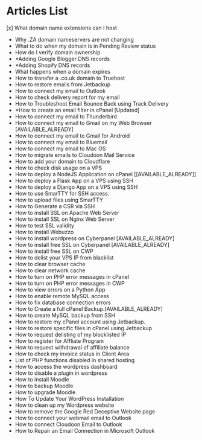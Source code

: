 # Articles List
[x] What domain name extensions can I host
- Why .ZA domain nameservers are not changing
- What to do when my domain is in Pending Review status
- How do I verify domain ownership
- *Adding Google Blogger DNS records
- *Adding Shopify DNS records
- What happens when a domain expires
- How to transfer a .co.uk domain to Truehost
- How to restore emails from Jetbackup
- How to connect my email to Outlook
- How to check delivery report for my email
- How to Troubleshoot Email Bounce Back using Track Delivery
- *How to create an email filter in cPanel [Updated]
- How to connect my email to Thunderbird
- How to connect my email to Gmail on my Web Browser [AVAILABLE_ALREADY]
- How to connect my email to Gmail for Android
- How to connect my email to Bluemail
- How to connect my email to Mac OS
- How to migrate emails to Cloudoon Mail Service
- How to add your domain to Cloudflare
- How to check disk usage on a VPS
- How to deploy a NodeJS Application on cPanel [[AVAILABLE_ALREADY]]
- How to deploy a Flask App on a VPS using SSH
- How to deploy a Django App on a VPS using SSH
- How to use SmarTTY for SSH access.
- How to upload files using SmarTTY
- How to Generate a CSR via SSH
- How to install SSL on Apache Web Server
- How to install SSL on Nginx Web Server
- How to test SSL validity
- How to install Webuzzo
- How to install wordpress on Cyberpanel [AVAILABLE_ALREADY]
- How to install free SSL on Cyberpanel [AVAILABLE_ALREADY]
- How to install free SSL on CWP
- How to delist your VPS IP from blacklist
- How to clear browser cache
- How to clear network cache
- How to turn on PHP error messages in cPanel
- How to turn on PHP error messages in CWP
- How to view errors on a Python App
- How to enable remote MySQL access
- How to fix database connection errors
- How to Create a full cPanel Backup.[AVAILABLE_ALREADY]
- How to create MySQL backup from SSH
- How to restore my cPanel account using Jetbackup.
- How to restore specific files in cPanel using Jetbackup
- How to request delisting of my blocklisted IP
- How to register for Affliate Program
- How to request withdrawal of affiliate balance
- How to check my invoice status in Client Area
- List of PHP functions disabled in shared hosting
- How to access the wordpress dashboard
- How to disable a plugin in wordpress
- How to install Moodle
- How to backup Moodle
- How to upgrade Moodle 
- How To Update Your WordPress Installation
- How to clean up my Wordpress website
- How to remove the Google Red Deceptive Website page
- How to connect your webmail email to Outlook
- How to connect Cloudoon Email to Outlook
- How to Repair an Email Connection in Microsoft Outlook
